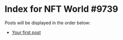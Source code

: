 # Index for NFT World #9739
Posts will be displayed in the order below:

- [Your first post](./001-first.md)

